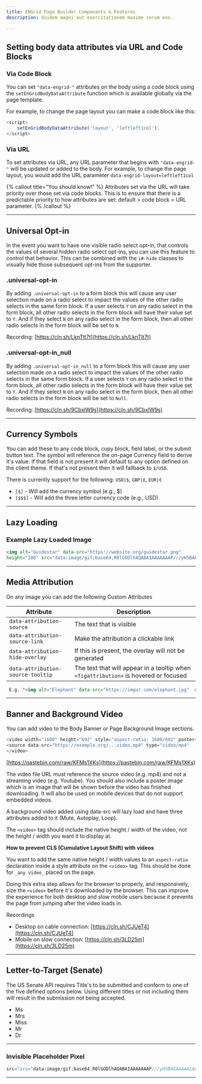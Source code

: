 ```yaml
---
title: ENGrid Page Builder Componants & Features
description: Quidem magni aut exercitationem maxime rerum eos.

---
```


## Setting body data attributes via URL and Code Blocks 

### Via Code Block 

You can set `"data-engrid-"` attributes on the body using a code block using the `setEnGridBodyDataAttribute` function which is available globally via the page template.

For example, to change the page layout you can make a code block like this: 

```javascript
<script>
    setEnGridBodyDataAttribute('layout', 'leftleft1col');
</script>
```

### Via URL

To set attributes via URL, any URL parameter that begins with `"data-engrid-"` will be updated or added to the body. For example, to change the page layout, you would add the URL parameter `data-engrid-layout=leftleft1col`

{% callout title="You should know!" %}
Attributes set via the URL will take priority over those set via code blocks. This is to ensure that there is a predictable priority to how attributes are set: default > code block > URL parameter.
{% /callout %}


---
## Universal Opt-in 

In the event you want to have one visible radio select opt-in, that controls the values of several hidden radio select opt-ins, you can use this feature to control that behavior. This can be combined with the `i#-hide` classes to visually hide those subsequent opt-ins from the supporter.


### .universal-opt-in 

By adding `.universal-opt-in` to a form block this will cause any user selection made on a radio select to impact the values of the other radio selects in the same form block. If a user selects `Y` on any radio select in the form block, all other radio selects in the form block will have their value set to `Y`. And if they select `N` on any radio select in the form block, then all other radio selects in the form block will be set to `N`.

Recording: [https://cln.sh/LknTlt7t](https://cln.sh/LknTlt7t) 



### .universal-opt-in_null

By adding `.universal-opt-in_null` to a form block this will cause any user selection made on a radio select to impact the values of the other radio selects in the same form block. If a user selects `Y` on any radio select in the form block, all other radio selects in the form block will have their value set to `Y`. And if they select `N` on any radio select in the form block, then all other radio selects in the form block will be set to `Null`.

Recording: [https://cln.sh/9CbxlW9s](https://cln.sh/9CbxlW9s)

----

## Currency Symbols

You can add these to any code block, copy block, field label, or the submit button text. The symbol will reference the on-page Currency field to derive it's value. If that field is not present it will default to any option defined on the client theme. If that's not present then it will fallback to `$/USD`.

There is currently support for the following: `USD|$`, `GBP|£`, `EUR|€`
* `[$]` - Will add the currency symbol (e.g., $)
* `[$$$]` - Will add the three letter currency code (e.g., USD)


---

## Lazy Loading
### Example Lazy Loaded Image

```html
<img alt="Guidestar" data-src="https://website.org/guidestar.png"
height="100" src="data:image/gif;base64,R0lGODlhAQABAIAAAAAAAP///yH5BAEAAAAALAAAAAABAAEAAAIBRAA7" width="100" />
```

---


## Media Attribution

On any image you can add the following Custom Attributes

Attribute                           | Description                                                               |
| ----------------------------------- | ------------------------------------------------------------------------- |
| `data-attribution-source`           | The text that is visible                                                  |
| `data-attribution-source-link`      | Make the attribution a clickable link                                     |
| `data-attribution-hide-overlay`     | If this is present, the overlay will not be generated                     |
| `data-attribution-source-tooltip`   | The text that will appear in a tooltip when `<figattribution>` is hovered or focused |

```html
 E.g. "<img alt="Elephant" data-src="https://imgur.com/elephant.jpg"  data-attribution-source="© Photographer's Name" data-attribution-source-link="[https://www.google.com](https://www.google.com)" height="1080" width="1920">

```
---

## Banner and Background Video 

You can add video to the Body Banner or Page Background Image sections.

```javascript
<video width="1680" height="692" style="aspect-ratio: 1680/692" poster="https://example.org/...poster.jpg">
<source data-src="https://example.org/...video.mp4" type="video/mp4"
</video>
```
[https://pastebin.com/raw/KFMs1XKs](https://pastebin.com/raw/KFMs1XKs)

The video file URL must reference the source video (e.g. mp4) and not a streaming video (e.g. Youtube). You should also include a poster image which is an image that will be shown before the video has finished downloading. It will also be used on mobile devices that do not support embedded videos.

A background video added using data-src will lazy load and have three attributes added to it (Mute, Autoplay, Loop).

The `<video>` tag should include the native height / width of the video, not the height / width you want it to display at.

**How to prevent CLS (Cumulative Layout Shift) with videos**

You want to add the same native height / width values to an `aspect-ratio` declaration inside a style attribute on the `<video>` tag. This should be done for `_any video_` placed on the page.

Doing this extra step allows for the browser to properly, and responsively, size the `<video>` before it's downloaded by the browser. This can improve the experience for both desktop and slow mobile users because it prevents the page from jumping after the video loads in.

Recordings
* Desktop on cable connection: [https://cln.sh/CJUeT4](https://cln.sh/CJUeT4)
* Mobile on slow connection: [https://cln.sh/3LD25m](https://cln.sh/3LD25m)

---

## Letter-to-Target (Senate)

The US Senate API requires Title's to be submitted and conform to one of the five defined options below. Using different titles or not including them will result in the submission not being accepted.

* Ms
* Mrs
* Miss
* Mr
* Dr
 ---


### Invisible Placeholder Pixel 

```javascript
src="src="data:image/gif;base64,R0lGODlhAQABAIAAAAAAAP///yH5BAEAAAAALAAAAAABAAEAAAIBRAA7"
```

----


